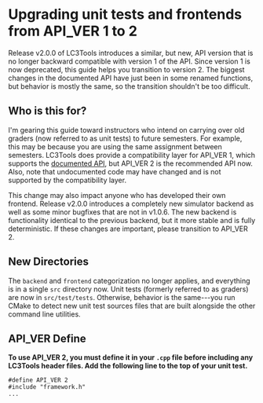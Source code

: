 # Upgrading unit tests and frontends from API_VER 1 to 2
Release v2.0.0 of LC3Tools introduces a similar, but new, API version that is no
longer backward compatible with version 1 of the API.  Since version 1 is now
deprecated, this guide helps you transition to version 2.  The biggest changes
in the documented API have just been in some renamed functions, but behavior is
mostly the same, so the transition shouldn't be too difficult.

## Who is this for?
I'm gearing this guide toward instructors who intend on carrying over old
graders (now referred to as unit tests) to future semesters.  For example, this
may be because you are using the same assignment between semesters.  LC3Tools
does provide a compatibility layer for API_VER 1, which supports the
[documented API](API1.md), but API_VER 2 is the recommended API now. Also, note
that undocumented code may have changed and is not supported by the
compatibility layer.

This change may also impact anyone who has developed their own frontend.
Release v2.0.0 introduces a completely new simulator backend as well as some
minor bugfixes that are not in v1.0.6.  The new backend is functionality
identical to the previous backend, but it more stable and is fully
deterministic.  If these changes are important, please transition to API_VER 2.

## New Directories
The `backend` and `frontend` categorization no longer applies, and everything is
in a single `src` directory now.  Unit tests (formerly referred to as graders)
are now in `src/test/tests`.  Otherwise, behavior is the same---you run CMake to
detect new unit test sources files that are built alongside the other command
line utilities.

## API_VER Define
**To use API_VER 2, you must define it in your `.cpp` file before including any
LC3Tools header files. Add the following line to the top of your unit test.**

```
#define API_VER 2
#include "framework.h"
...
```
